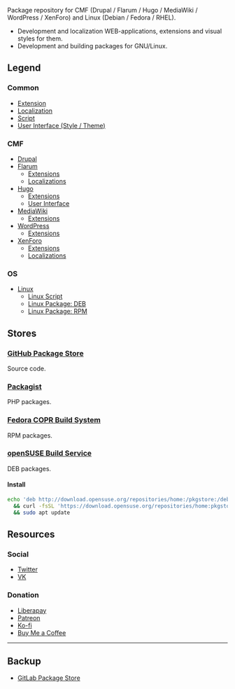 Package repository for CMF (Drupal / Flarum / Hugo / MediaWiki / WordPress / XenForo) and Linux (Debian / Fedora / RHEL).

- Development and localization WEB-applications, extensions and visual styles for them.
- Development and building packages for GNU/Linux.

## Legend

### Common

- [Extension](https://github.com/search?q=topic:extension+org:pkgstore&amp;type=Repositories)
- [Localization](https://github.com/search?q=topic:l10n+org:pkgstore&amp;type=Repositories)
- [Script](https://github.com/search?q=topic:script+org:pkgstore&amp;type=Repositories)
- [User Interface (Style / Theme)](https://github.com/search?q=topic:ui+org:pkgstore&amp;type=Repositories)

### CMF

- [Drupal](https://github.com/search?q=topic:drupal+org:pkgstore&amp;type=Repositories)
- [Flarum](https://github.com/search?q=topic:flarum+org:pkgstore&amp;type=Repositories)
  - [Extensions](https://github.com/search?q=topic:flarum+topic:extension+org:pkgstore&amp;type=Repositories)
  - [Localizations](https://github.com/search?q=topic:flarum+topic:l10n+org:pkgstore&amp;type=Repositories)
- [Hugo](https://github.com/search?q=topic:hugo+org:pkgstore&amp;type=Repositories)
  - [Extensions](https://github.com/search?q=topic:hugo+topic:extension+org:pkgstore&amp;type=Repositories)
  - [User Interface](https://github.com/search?q=topic:hugo+topic:ui+org:pkgstore&amp;type=Repositories)
- [MediaWiki](https://github.com/search?q=topic:mediawiki+org:pkgstore&amp;type=Repositories)
  - [Extensions](https://github.com/search?q=topic:mediawiki+topic:extension+org:pkgstore&amp;type=Repositories)
- [WordPress](https://github.com/search?q=topic:wordpress+org:pkgstore&amp;type=Repositories)
  - [Extensions](https://github.com/search?q=topic:wordpress+topic:extension+org:pkgstore&amp;type=Repositories)
- [XenForo](https://github.com/search?q=topic:xenforo+org:pkgstore&amp;type=Repositories)
  - [Extensions](https://github.com/search?q=topic:xenforo+topic:extension+org:pkgstore&amp;type=Repositories)
  - [Localizations](https://github.com/search?q=topic:xenforo+topic:l10n+org:pkgstore&amp;type=Repositories)

### OS

- [Linux](https://github.com/search?q=topic:linux+org:pkgstore&amp;type=Repositories)
  - [Linux Script](https://github.com/search?q=topic:linux+topic:script+org:pkgstore&amp;type=Repositories)
  - [Linux Package: DEB](https://github.com/search?q=topic:linux+topic:deb+org:pkgstore&amp;type=Repositories)
  - [Linux Package: RPM](https://github.com/search?q=topic:linux+topic:rpm+org:pkgstore&amp;type=Repositories)

## Stores

### [**GitHub Package Store**](https://github.com/pkgstore)

Source code.

### [Packagist](https://packagist.org/packages/pkgstore)

PHP packages.

### [Fedora COPR Build System](https://copr.fedorainfracloud.org/coprs/pkgstore)

RPM packages.

### [openSUSE Build Service](https://build.opensuse.org/users/pkgstore)

DEB packages.

#### Install

```sh
echo 'deb http://download.opensuse.org/repositories/home:/pkgstore:/deb-ext/Debian_11/ /' | tee /etc/apt/sources.list.d/home:pkgstore:deb-ext.list
  && curl -fsSL 'https://download.opensuse.org/repositories/home:pkgstore:deb-ext/Debian_11/Release.key' | gpg --dearmor | tee /etc/apt/trusted.gpg.d/home_pkgstore_deb-ext.gpg > /dev/null
  && sudo apt update

```

## Resources

### Social

- [Twitter](https://twitter.com/pkgstore)
- [VK](https://vk.com/pkgstore)

### Donation

- [Liberapay](https://liberapay.com/pkgstore)
- [Patreon](https://patreon.com/pkgstore)
- [Ko-fi](https://ko-fi.com/pkgstore)
- [Buy Me a Coffee](https://buymeacoffee.com/pkgstore)

---

## Backup

- [GitLab Package Store](https://gitlab.com/pkgstore)

